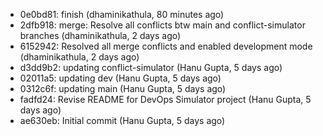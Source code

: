 - 0e0bd81: finish (dhaminikathula, 80 minutes ago)
- 2dfb918: merge: Resolve all conflicts btw main and conflict-simulator branches (dhaminikathula, 2 days ago)
- 6152942: Resolved all merge conflicts and enabled development mode (dhaminikathula, 2 days ago)
- d3dd9b2: updating conflict-simulator (Hanu Gupta, 5 days ago)
- 02011a5: updating dev (Hanu Gupta, 5 days ago)
- 0312c6f: updating main (Hanu Gupta, 5 days ago)
- fadfd24: Revise README for DevOps Simulator project (Hanu Gupta, 5 days ago)
- ae630eb: Initial commit (Hanu Gupta, 5 days ago)